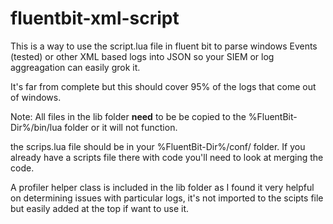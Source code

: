 # fluentbit-xml-script

This is a way to use the script.lua file in fluent bit to parse windows Events (tested) or other XML based logs into JSON so your SIEM or log aggreagation can easily grok it.

It's far from complete but this should cover 95% of the logs that come out of windows.


Note:
All files in the lib folder **need** to be be copied to the %FluentBit-Dir%/bin/lua folder or it will not function.

the scrips.lua file should be in your %FluentBit-Dir%/conf/ folder. If you already have a scripts file there with code you'll need to look at merging the code.
 
 
A profiler helper class is included in the lib folder as I found it very helpful on determining issues with particular logs, it's not imported to the scipts file but easily added at the top if want to use it. 

